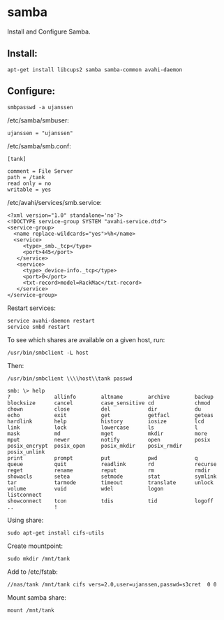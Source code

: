 samba
=====

Install and Configure Samba.

Install:
--------

	apt-get install libcups2 samba samba-common avahi-daemon

Configure:
----------

	smbpasswd -a ujanssen

/etc/samba/smbuser:

	ujanssen = "ujanssen" 

/etc/samba/smb.conf:

	[tank]
 
	comment = File Server
	path = /tank
	read only = no
	writable = yes

/etc/avahi/services/smb.service:

	<?xml version="1.0" standalone='no'?>
	<!DOCTYPE service-group SYSTEM "avahi-service.dtd">
	<service-group>
 	  <name replace-wildcards="yes">%h</name>
 	  <service>
         <type>_smb._tcp</type>
         <port>445</port>
       </service>
       <service>
         <type>_device-info._tcp</type>
         <port>0</port>
         <txt-record>model=RackMac</txt-record>
       </service>
    </service-group>


Restart services:

	service avahi-daemon restart
	service smbd restart

To see which shares are available on a given host, run:

	/usr/bin/smbclient -L host
	
Then:

	/usr/bin/smbclient \\\\host\\tank passwd
	
	smb: \> help
	?              allinfo        altname        archive        backup         
	blocksize      cancel         case_sensitive cd             chmod          
	chown          close          del            dir            du             
	echo           exit           get            getfacl        geteas         
	hardlink       help           history        iosize         lcd            
	link           lock           lowercase      ls             l              
	mask           md             mget           mkdir          more           
	mput           newer          notify         open           posix          
	posix_encrypt  posix_open     posix_mkdir    posix_rmdir    posix_unlink   
	print          prompt         put            pwd            q              
	queue          quit           readlink       rd             recurse        
	reget          rename         reput          rm             rmdir          
	showacls       setea          setmode        stat           symlink        
	tar            tarmode        timeout        translate      unlock         
	volume         vuid           wdel           logon          listconnect    
	showconnect    tcon           tdis           tid            logoff         
	..             ! 

Using share:

	sudo apt-get install cifs-utils 
	
Create mountpoint:

	sudo mkdir /mnt/tank
	
Add to /etc/fstab:

	//nas/tank /mnt/tank cifs vers=2.0,user=ujanssen,passwd=s3cret  0 0
	
Mount samba share:

	mount /mnt/tank
